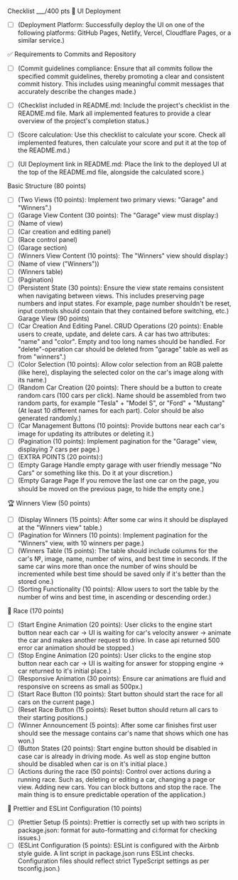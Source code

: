 Checklist ___/400 pts
🚀 UI Deployment
 - [ ] (Deployment Platform: Successfully deploy the UI on one of the following platforms: GitHub Pages, Netlify, Vercel, Cloudflare Pages, or a similar service.)

✅ Requirements to Commits and Repository
 - [ ] (Commit guidelines compliance: Ensure that all commits follow the specified commit guidelines, thereby promoting a clear and consistent commit history. This includes using meaningful commit messages that accurately describe the changes made.)

 - [ ] (Checklist included in README.md: Include the project's checklist in the README.md file. Mark all implemented features to provide a clear overview of the project's completion status.)

 - [ ] (Score calculation: Use this checklist to calculate your score. Check all implemented features, then calculate your score and put it at the top of the README.md.)

 - [ ] (UI Deployment link in README.md: Place the link to the deployed UI at the top of the README.md file, alongside the calculated score.)

Basic Structure (80 points)
 - [ ] (Two Views (10 points): Implement two primary views: "Garage" and "Winners".)
 - [ ] (Garage View Content (30 points): The "Garage" view must display:)
  - [ ] (Name of view)
  - [ ] (Car creation and editing panel)
  - [ ] (Race control panel)
  - [ ] (Garage section)
 - [ ] (Winners View Content (10 points): The "Winners" view should display:)
  - [ ] (Name of view ("Winners"))
  - [ ] (Winners table)
  - [ ] (Pagination)
 - [ ] (Persistent State (30 points): Ensure the view state remains consistent when navigating between views. This includes preserving page numbers and input states. For example, page number shouldn't be reset, input controls should contain that they contained before switching, etc.)
Garage View (90 points)
 - [ ] (Car Creation And Editing Panel. CRUD Operations (20 points): Enable users to create, update, and delete cars. A car has two attributes: "name" and "color". Empty and too long names should be handled. For "delete"-operation car should be deleted from "garage" table as well as from "winners".)
 - [ ] (Color Selection (10 points): Allow color selection from an RGB palette (like here), displaying the selected color on the car's image along with its name.)
 - [ ] (Random Car Creation (20 points): There should be a button to create random cars (100 cars per click). Name should be assembled from two random parts, for example "Tesla" + "Model S", or "Ford" + "Mustang" (At least 10 different names for each part). Color should be also generated randomly.)
 - [ ] (Car Management Buttons (10 points): Provide buttons near each car's image for updating its attributes or deleting it.)
 - [ ] (Pagination (10 points): Implement pagination for the "Garage" view, displaying 7 cars per page.)
 - [ ] (EXTRA POINTS (20 points):)
  - [ ] (Empty Garage Handle empty garage with user friendly message "No Cars" or something like this. Do it at your discretion.)
  - [ ] (Empty Garage Page If you remove the last one car on the page, you should be moved on the previous page, to hide the empty one.)

🏆 Winners View (50 points)
 - [ ] (Display Winners (15 points): After some car wins it should be displayed at the "Winners view" table.)
 - [ ] (Pagination for Winners (10 points): Implement pagination for the "Winners" view, with 10 winners per page.)
 - [ ] (Winners Table (15 points): The table should include columns for the car's №, image, name, number of wins, and best time in seconds. If the same car wins more than once the number of wins should be incremented while best time should be saved only if it's better than the stored one.)
 - [ ] (Sorting Functionality (10 points): Allow users to sort the table by the number of wins and best time, in ascending or descending order.)

🚗 Race (170 points)
 - [ ] (Start Engine Animation (20 points): User clicks to the engine start button near each car -> UI is waiting for car's velocity answer -> animate the car and makes another request to drive. In case api returned 500 error car animation should be stopped.)
 - [ ] (Stop Engine Animation (20 points): User clicks to the engine stop button near each car -> UI is waiting for answer for stopping engine -> car returned to it's initial place.)
 - [ ] (Responsive Animation (30 points): Ensure car animations are fluid and responsive on screens as small as 500px.)
 - [ ] (Start Race Button (10 points): Start button should start the race for all cars on the current page.)
 - [ ] (Reset Race Button (15 points): Reset button should return all cars to their starting positions.)
 - [ ] (Winner Announcement (5 points): After some car finishes first user should see the message contains car's name that shows which one has won.)
 - [ ] (Button States (20 points): Start engine button should be disabled in case car is already in driving mode. As well as stop engine button should be disabled when car is on it's initial place.)
 - [ ] (Actions during the race (50 points): Control over actions during a running race. Such as, deleting or editing a car, changing a page or view. Adding new cars. You can block buttons and stop the race. The main thing is to ensure predictable operation of the application.)
 
🎨 Prettier and ESLint Configuration (10 points)
 - [ ] (Prettier Setup (5 points): Prettier is correctly set up with two scripts in package.json: format for auto-formatting and ci:format for checking issues.)
 - [ ] (ESLint Configuration (5 points): ESLint is configured with the Airbnb style guide. A lint script in package.json runs ESLint checks. Configuration files should reflect strict TypeScript settings as per tsconfig.json.)